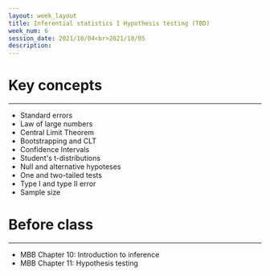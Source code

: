 ```yaml
---
layout: week_layout
title: Inferential statistics I Hypothesis testing (TBD)
week_num: 6
session_date: 2021/10/04<br>2021/10/05
description:
---
```


# Key concepts
---

  - Standard errors
  - Law of large numbers
  - Central Limit Theorem
  - Bootstrapping and CLT
  - Confidence Intervals
  - Student's t-distributions
  - Null and alternative hypoteses
  - One and two-tailed tests
  - Type I and type II error
  - Sample size

# Before class
---

- MBB Chapter 10: Introduction to inference
- MBB Chapter 11: Hypothesis testing

